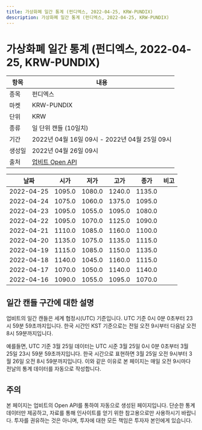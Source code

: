 ```yaml
---
title: 가상화폐 일간 통계 (펀디엑스, 2022-04-25, KRW-PUNDIX)
description: 가상화폐 일간 통계 (펀디엑스, 2022-04-25, KRW-PUNDIX)
---
```



가상화폐 일간 통계 (펀디엑스, 2022-04-25, KRW-PUNDIX)
===

|항목|내용|
|--|--|
|종목|펀디엑스|
|마켓|KRW-PUNDIX|
|단위|KRW|
|종류|일 단위 캔들 (10일치)|
|기간|2022년 04월 16일 09시 - 2022년 04월 25일 09시|
|생성일|2022년 04월 26일 09시|
|출처|[업비트 Open API](https://docs.upbit.com)|


|날짜|시가|저가|고가|종가|비고|
|--|--|--|--|--|--|
|2022-04-25|1095.0|1080.0|1240.0|1135.0|    |
|2022-04-24|1075.0|1060.0|1375.0|1095.0|    |
|2022-04-23|1095.0|1055.0|1095.0|1080.0|    |
|2022-04-22|1095.0|1070.0|1125.0|1090.0|    |
|2022-04-21|1110.0|1085.0|1160.0|1100.0|    |
|2022-04-20|1135.0|1075.0|1135.0|1115.0|    |
|2022-04-19|1115.0|1085.0|1150.0|1135.0|    |
|2022-04-18|1140.0|1045.0|1160.0|1115.0|    |
|2022-04-17|1070.0|1050.0|1140.0|1140.0|    |
|2022-04-16|1090.0|1055.0|1095.0|1070.0|    |


일간 캔들 구간에 대한 설명
---


업비트의 일간 캔들은 세계 협정시(UTC) 기준입니다. 
UTC 기준 0시 0분 0초부터 23시 59분 59초까지입니다. 
한국 시간인 KST 기준으로는 전일 오전 9시부터 다음날 오전 8시 59분까지입니다. 


예를들면, UTC 기준 3월 25일 데이터는 UTC 시준 3월 25일 0시 0분 0초부터 3월 25일 23시 59분 59초까지입니다. 
한국 시간으로 표현하면 3월 25일 오전 9시부터 3월 26일 오전 8시 59분까지입니다. 
이와 같은 이유로 본 페이지는 매일 오전 9시마다 전날의 통계 데이터를 자동으로 작성합니다. 


주의
---


본 페이지는 업비트의 Open API를 통하여 자동으로 생성된 페이지입니다. 
단순한 통계 데이터만 제공하고, 자료를 통해 인사이트를 얻기 위한 참고용으로만 사용하시기 바랍니다. 
투자를 권유하는 것은 아니며, 투자에 대한 모든 책임은 투자자 본인에게 있습니다. 
